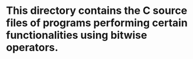 # This directory contains the C source files of programs performing certain functionalities using bitwise operators.
